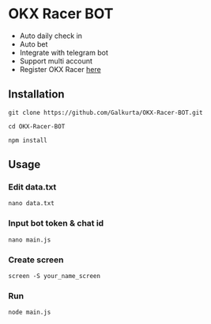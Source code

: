 # OKX Racer BOT

- Auto daily check in
- Auto bet
- Integrate with telegram bot
- Support multi account
- Register OKX Racer [here](https://t.me/OKX_official_bot/OKX_Racer?startapp=linkCode_88910038)

## Installation

``git clone https://github.com/Galkurta/OKX-Racer-BOT.git
``

``
cd OKX-Racer-BOT
``

``
npm install
``

## Usage

### Edit data.txt 

``
nano data.txt
``

### Input bot token & chat id 

``
nano main.js
``

### Create screen

``
screen -S your_name_screen
``

### Run 

``
node main.js
``
